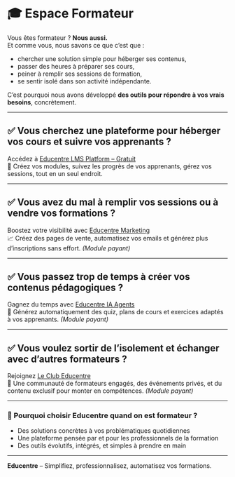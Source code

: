 # 🎓 Espace Formateur

Vous êtes formateur ? **Nous aussi.**  
Et comme vous, nous savons ce que c’est que :

- chercher une solution simple pour héberger ses contenus,
- passer des heures à préparer ses cours,
- peiner à remplir ses sessions de formation,
- se sentir isolé dans son activité indépendante.

C’est pourquoi nous avons développé **des outils pour répondre à vos vrais besoins**, concrètement.

---

## ✅ Vous cherchez une plateforme pour héberger vos cours et suivre vos apprenants ?

Accédez à [Educentre LMS Platform – Gratuit](../platform/0-presentation.md)  
🧩 Créez vos modules, suivez les progrès de vos apprenants, gérez vos sessions, tout en un seul endroit.

---

## ✅ Vous avez du mal à remplir vos sessions ou à vendre vos formations ?

Boostez votre visibilité avec [Educentre Marketing](../marketing/0-presentation.md)  
📈 Créez des pages de vente, automatisez vos emails et générez plus d’inscriptions sans effort. *(Module payant)*

---

## ✅ Vous passez trop de temps à créer vos contenus pédagogiques ?

Gagnez du temps avec [Educentre IA Agents](../agents/0-presentation.md)  
🤖 Générez automatiquement des quiz, plans de cours et exercices adaptés à vos apprenants. *(Module payant)*

---

## ✅ Vous voulez sortir de l’isolement et échanger avec d’autres formateurs ?

Rejoignez [Le Club Educentre](../club/0-presentation.md)  
🤝 Une communauté de formateurs engagés, des événements privés, et du contenu exclusif pour monter en compétences. *(Module payant)*

---

### 🎯 Pourquoi choisir Educentre quand on est formateur ?

- Des solutions concrètes à vos problématiques quotidiennes
- Une plateforme pensée par et pour les professionnels de la formation
- Des outils évolutifs, intégrés, et simples à prendre en main

---

**Educentre** – Simplifiez, professionnalisez, automatisez vos formations.
